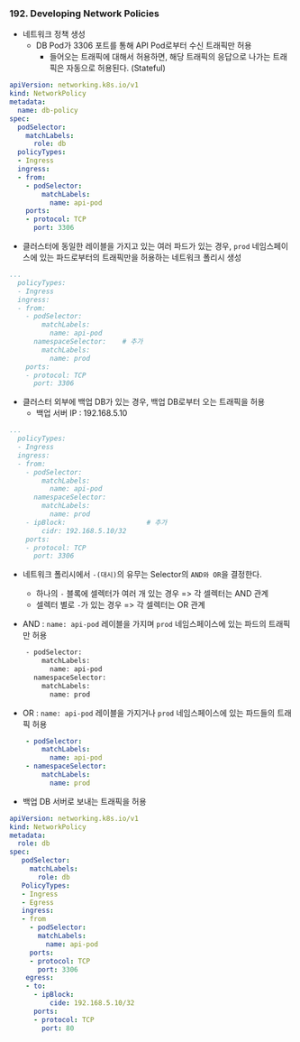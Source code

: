### 192. Developing Network Policies
- 네트워크 정책 생성
	- DB Pod가 3306 포트를 통해 API Pod로부터 수신 트래픽만 허용
		- 들어오는 트래픽에 대해서 허용하면, 해당 트래픽의 응답으로 나가는 트래픽은 자동으로 허용된다. (Stateful)
```yaml
apiVersion: networking.k8s.io/v1
kind: NetworkPolicy
metadata:
  name: db-policy
spec:
  podSelector:
    matchLabels:
      role: db
  policyTypes:
  - Ingress
  ingress:
  - from:
    - podSelector:
        matchLabels:
          name: api-pod
    ports:
    - protocol: TCP
      port: 3306
```

- 클러스터에 동일한 레이블을 가지고 있는 여러 파드가 있는 경우,  `prod` 네임스페이스에 있는 파드로부터의 트래픽만을 허용하는 네트워크 폴리시 생성
```yaml
...
  policyTypes:
  - Ingress
  ingress:
  - from:
    - podSelector:
        matchLabels:
          name: api-pod
      namespaceSelector:    # 추가
        matchLabels:
          name: prod
    ports:
    - protocol: TCP
      port: 3306
```
 
- 클러스터 외부에 백업 DB가 있는 경우, 백업 DB로부터 오는 트래픽을 허용
	- 백업 서버 IP : 192.168.5.10
```yaml
...
  policyTypes:
  - Ingress
  ingress:
  - from:
    - podSelector:
        matchLabels:
          name: api-pod
      namespaceSelector: 
        matchLabels:
          name: prod
    - ipBlock:                    # 추가
        cidr: 192.168.5.10/32
    ports:
    - protocol: TCP
      port: 3306
```

- 네트워크 폴리시에서 `-(대시)`의 유무는 Selector의 `AND와 OR`을 결정한다.
	- 하나의 `-`  블록에 셀렉터가 여러 개 있는 경우 => 각 셀렉터는 AND 관계
	- 셀렉터 별로 `-`가 있는 경우 => 각 셀렉터는 OR 관계

- AND : `name: api-pod` 레이블을 가지며 `prod` 네임스페이스에 있는 파드의 트래픽만 허용
```bash
    - podSelector:
        matchLabels:
          name: api-pod
      namespaceSelector: 
        matchLabels:
          name: prod
```

- OR : `name: api-pod` 레이블을 가지거나 `prod` 네임스페이스에 있는 파드들의 트래픽 허용
```yaml
    - podSelector:
        matchLabels:
          name: api-pod
    - namespaceSelector: 
        matchLabels:
          name: prod
```

- 백업 DB 서버로 보내는 트래픽을 허용
```yaml
apiVersion: networking.k8s.io/v1
kind: NetworkPolicy
metadata:
  role: db
spec:
   podSelector:
     matchLabels:
       role: db
   PolicyTypes:
   - Ingress
   - Egress
   ingress:
   - from 
	 - podSelector:
       matchLabels:
         name: api-pod
     ports:
     - protocol: TCP
       port: 3306
    egress:
	- to:
	  - ipBlock:
	      cide: 192.168.5.10/32
      ports:
      - protocol: TCP
        port: 80
```
